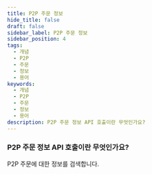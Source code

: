 ```yaml
---
title: P2P 주문 정보
hide_title: false
draft: false
sidebar_label: P2P 주문 정보
sidebar_position: 4
tags:
  - 개념
  - P2P
  - 주문
  - 정보
  - 용어
keywords:
  - 개념
  - P2P
  - 주문
  - 정보
  - 용어
description: P2P 주문 정보 API 호출이란 무엇인가요?
---
```


### P2P 주문 정보 API 호출이란 무엇인가요?

P2P 주문에 대한 정보를 검색합니다.
